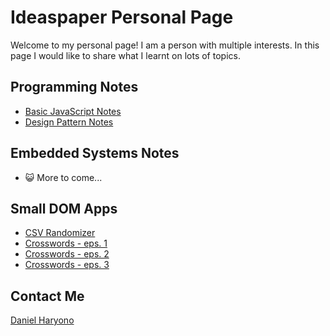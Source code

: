 # Ideaspaper Personal Page

Welcome to my personal page! I am a person with multiple interests. In this page I would like to share what I learnt on lots of topics.

## Programming Notes

- [Basic JavaScript Notes](https://github.com/ideaspaper/class-notes-p0)
- [Design Pattern Notes](https://github.com/ideaspaper/design-pattern-notes)

## Embedded Systems Notes

- 😺️ More to come...

## Small DOM Apps

- [CSV Randomizer](https://ideaspaper.github.io/csv-randomizer/)
- [Crosswords - eps. 1](https://ideaspaper.github.io/crosswords-1/)
- [Crosswords - eps. 2](https://ideaspaper.github.io/crosswords-2/)
- [Crosswords - eps. 3](https://ideaspaper.github.io/crosswords-3/)

## Contact Me

<script type="text/javascript" src="https://platform.linkedin.com/badges/js/profile.js" async defer>
</script>
<div class="LI-profile-badge"  data-version="v1" data-size="medium" data-locale="en_US" data-type="horizontal" data-theme="dark" data-vanity="danielharyono"><a class="LI-simple-link" href='https://id.linkedin.com/in/danielharyono?trk=profile-badge'>Daniel Haryono</a></div>
